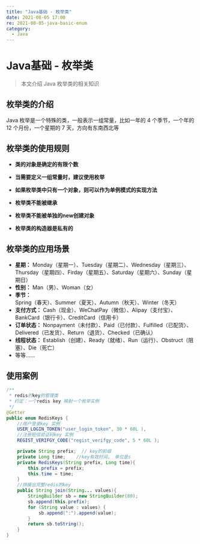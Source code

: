 ```yaml
---
title: "Java基础 - 枚举类"
date: 2021-08-05 17:00
re: 2021-08-05-java-basic-enum
category:
  - Java
---
```


# Java基础 - 枚举类

> 本文介绍 Java 枚举类的相关知识

## 枚举类的介绍

Java 枚举是一个特殊的类，一般表示一组常量，比如一年的 4 个季节，一个年的 12 个月份，一个星期的 7 天，方向有东南西北等

## 枚举类的使用规则

- **类的对象是确定的有限个数**
- **当需要定义一组常量时，建议使用枚举**
- **如果枚举类中只有一个对象，则可以作为单例模式的实现方法**
- **枚举类不能被继承**
- **枚举类不能被单独的new创建对象**

- **枚举类的构造器是私有的**

## 枚举类的应用场景

- **星期：** Monday（星期一）、Tuesday（星期二）、Wednesday（星期三）、Thursday（星期四）、Firday（星期五）、Saturday（星期六）、Sunday（星期日）
- **性别：** Man（男）、Woman（女）
- **季节：** Spring（春天）、Summer（夏天）、Autumn（秋天）、Winter（冬天）
- **支付方式：** Cash（现金）、WeChatPay（微信）、Alipay（支付宝）、BankCard（银行卡）、CreditCard（信用卡）
- **订单状态：** Nonpayment（未付款）、Paid（已付款）、Fulfilled（已配货）、Delivered（已发货）、Return（退货）、Checked（已确认）
- **线程状态：** Establish（创建）、Ready（就绪）、Run（运行）、Obstruct（阻塞）、Die（死亡）
- 等等……

## 使用案例

```java
/**
 * redis的key的管理类
 * 约定：一个redis key 映射一个枚举实例
 */
@Getter
public enum RedisKeys {
    //用户登录key 实例
    USER_LOGIN_TOKEN("user_login_token", 30 * 60L ),
    //注册短信验证码key 实例
    REGIST_VERIFGY_CODE("regist_verifgy_code", 5 * 60L );

    private String prefix;  // key的前缀
    private Long time;    //key有效时间， 单位是s
    private RedisKeys(String prefix, Long time){
        this.prefix = prefix;
        this.time = time;
    }
    //拼接出完整redis的key
    public String join(String... values){
        StringBuilder sb = new StringBuilder(80);
        sb.append(this.prefix);
        for (String value : values) {
            sb.append(":").append(value);
        }
        return sb.toString();
    }
}
```


